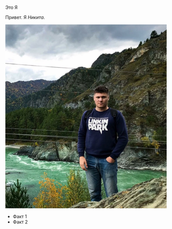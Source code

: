 Это Я


Привет. Я *Никита*.

![alt text](2869BEB4-3D16-4311-87BC-477D41A1E3CB_1_105_c.jpeg)

- Факт 1
- Факт 2 

